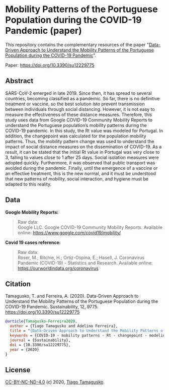 # Mobility Patterns of the Portuguese Population during the COVID-19 Pandemic (paper) 

This repository contains the complementary resources of the paper "[Data-Driven Approach to Understand the Mobility Patterns of the Portuguese Population during the COVID-19 Pandemic](https://www.mdpi.com/2071-1050/12/22/9775)".
 
Paper: https://doi.org/10.3390/su12229775

## Abstract

SARS-CoV-2 emerged in late 2019. Since then, it has spread to several countries, becoming classified as a pandemic.  So far, there is no definitive treatment or vaccine, so the best solution isto prevent transmission between individuals through social distancing. However, it is not easy to measure the effectiveness of these distance measures. Therefore, this study uses data from Google COVID-19 Community Mobility Reports to understand the Portuguese population’s mobility patterns during the COVID-19 pandemic. In this study, the Rt value was modeled for Portugal. In addition, the changepoint was calculated for the population mobility patterns. Thus, the mobility pattern change was used to understand the impact of social distance measures on the dissemination of COVID-19.  As a result, it can be stated that the initial Rt value in Portugal was very close to 3, falling to values close to 1 after 25 days. Social isolation measures were adopted quickly. Furthermore, it was observed that public transport was avoided during the pandemic. Finally, until the emergence of a vaccine or an effective treatment, this is the new normal, and it must be understood that new patterns of mobility, social interaction, and hygiene must be adapted to this reality.

## Data

**Google Mobility Reports:**  
> Raw data:  
> Google LLC. Google COVID-19 Community Mobility Reports. Available online: https://www.google.com/covid19/mobility/

**Covid 19 cases reference:**
> Raw data:  
> Roser, M.; Ritchie, H.; Ortiz-Ospina, E.; Hasell, J. Coronavirus Pandemic (COVID-19) - Statistics and Research. Available online: https://ourworldindata.org/coronavirus

## Citation

Tamagusko, T. and Ferreira, A. (2020). Data-Driven Approach to Understand the Mobility Patterns of the Portuguese Population during the COVID-19 Pandemic. Sustainability, 12, 9775. https://doi.org/10.3390/su12229775

```bibtex
@article{Tamagusko-Ferreira2020,
  author = {Tiago Tamagusko and Adelino Ferreira},
  title = "{Data-Driven Approach to Understand the Mobility Patterns of the Portuguese Population during the COVID-19 Pandemic}",
  keywords = {COVID-19 - mobility patterns - Rt - changepoint - modeling - Portugal},
  journal = {Sustainability},
  doi = {10.3390/su12229775},
  year = {2020}
}
```

## License

[CC-BY-NC-ND-4.0](LICENSE) (c) 2020, [Tiago Tamagusko](https://tamagusko.github.io/).
